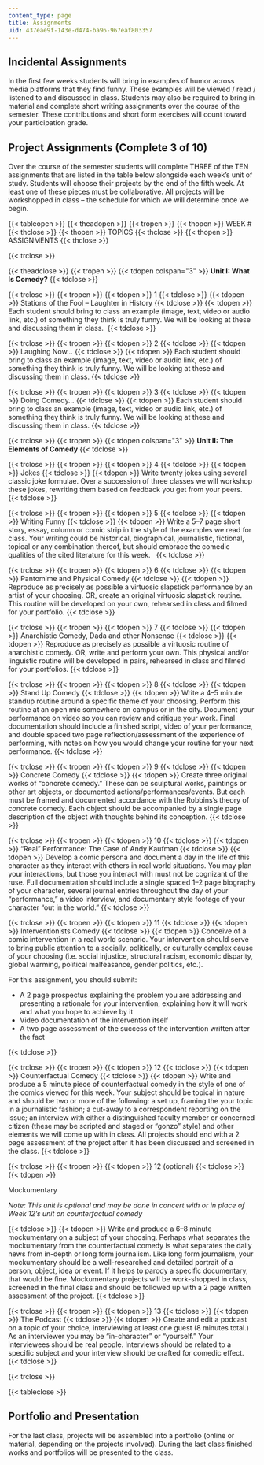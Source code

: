 ```yaml
---
content_type: page
title: Assignments
uid: 437eae9f-143e-d474-ba96-967eaf803357
---
```


Incidental Assignments
----------------------

In the first few weeks students will bring in examples of humor across media platforms that they find funny. These examples will be viewed / read / listened to and discussed in class. Students may also be required to bring in material and complete short writing assignments over the course of the semester. These contributions and short form exercises will count toward your participation grade.

Project Assignments (Complete 3 of 10)
--------------------------------------

Over the course of the semester students will complete THREE of the TEN assignments that are listed in the table below alongside each week’s unit of study. Students will choose their projects by the end of the fifth week. At least one of these pieces must be collaborative. All projects will be workshopped in class – the schedule for which we will determine once we begin.

{{< tableopen >}}
{{< theadopen >}}
{{< tropen >}}
{{< thopen >}}
WEEK #
{{< thclose >}}
{{< thopen >}}
TOPICS
{{< thclose >}}
{{< thopen >}}
ASSIGNMENTS
{{< thclose >}}

{{< trclose >}}

{{< theadclose >}}
{{< tropen >}}
{{< tdopen colspan="3" >}}
**Unit I: What Is Comedy?**
{{< tdclose >}}

{{< trclose >}}
{{< tropen >}}
{{< tdopen >}}
1
{{< tdclose >}}
{{< tdopen >}}
Stations of the Fool – Laughter in History
{{< tdclose >}}
{{< tdopen >}}
Each student should bring to class an example (image, text, video or audio link, etc.) of something they think is truly funny. We will be looking at these and discussing them in class. 
{{< tdclose >}}

{{< trclose >}}
{{< tropen >}}
{{< tdopen >}}
2
{{< tdclose >}}
{{< tdopen >}}
Laughing Now…
{{< tdclose >}}
{{< tdopen >}}
Each student should bring to class an example (image, text, video or audio link, etc.) of something they think is truly funny. We will be looking at these and discussing them in class.
{{< tdclose >}}

{{< trclose >}}
{{< tropen >}}
{{< tdopen >}}
3
{{< tdclose >}}
{{< tdopen >}}
Doing Comedy…
{{< tdclose >}}
{{< tdopen >}}
Each student should bring to class an example (image, text, video or audio link, etc.) of something they think is truly funny. We will be looking at these and discussing them in class.
{{< tdclose >}}

{{< trclose >}}
{{< tropen >}}
{{< tdopen colspan="3" >}}
**Unit II: The Elements of Comedy**
{{< tdclose >}}

{{< trclose >}}
{{< tropen >}}
{{< tdopen >}}
4
{{< tdclose >}}
{{< tdopen >}}
Jokes
{{< tdclose >}}
{{< tdopen >}}
Write twenty jokes using several classic joke formulae. Over a succession of three classes we will workshop these jokes, rewriting them based on feedback you get from your peers.  
{{< tdclose >}}

{{< trclose >}}
{{< tropen >}}
{{< tdopen >}}
5
{{< tdclose >}}
{{< tdopen >}}
Writing Funny
{{< tdclose >}}
{{< tdopen >}}
Write a 5–7 page short story, essay, column or comic strip in the style of the examples we read for class. Your writing could be historical, biographical, journalistic, fictional, topical or any combination thereof, but should embrace the comedic qualities of the cited literature for this week.  
{{< tdclose >}}

{{< trclose >}}
{{< tropen >}}
{{< tdopen >}}
6
{{< tdclose >}}
{{< tdopen >}}
Pantomime and Physical Comedy
{{< tdclose >}}
{{< tdopen >}}
Reproduce as precisely as possible a virtuosic slapstick performance by an artist of your choosing. OR, create an original virtuosic slapstick routine. This routine will be developed on your own, rehearsed in class and filmed for your portfolio.
{{< tdclose >}}

{{< trclose >}}
{{< tropen >}}
{{< tdopen >}}
7
{{< tdclose >}}
{{< tdopen >}}
Anarchistic Comedy, Dada and other Nonsense
{{< tdclose >}}
{{< tdopen >}}
Reproduce as precisely as possible a virtuosic routine of anarchistic comedy. OR, write and perform your own. This physical and/or linguistic routine will be developed in pairs, rehearsed in class and filmed for your portfolios.
{{< tdclose >}}

{{< trclose >}}
{{< tropen >}}
{{< tdopen >}}
8
{{< tdclose >}}
{{< tdopen >}}
Stand Up Comedy
{{< tdclose >}}
{{< tdopen >}}
Write a 4–5 minute standup routine around a specific theme of your choosing. Perform this routine at an open mic somewhere on campus or in the city. Document your performance on video so you can review and critique your work. Final documentation should include a finished script, video of your performance, and double spaced two page reflection/assessment of the experience of performing, with notes on how you would change your routine for your next performance.
{{< tdclose >}}

{{< trclose >}}
{{< tropen >}}
{{< tdopen >}}
9
{{< tdclose >}}
{{< tdopen >}}
Concrete Comedy
{{< tdclose >}}
{{< tdopen >}}
Create three original works of “concrete comedy.” These can be sculptural works, paintings or other art objects, or documented actions/performances/events. But each must be framed and documented accordance with the Robbins’s theory of concrete comedy. Each object should be accompanied by a single page description of the object with thoughts behind its conception.
{{< tdclose >}}

{{< trclose >}}
{{< tropen >}}
{{< tdopen >}}
10
{{< tdclose >}}
{{< tdopen >}}
“Real” Performance: The Case of Andy Kaufman
{{< tdclose >}}
{{< tdopen >}}
Develop a comic persona and document a day in the life of this character as they interact with others in real world situations. You may plan your interactions, but those you interact with must not be cognizant of the ruse. Full documentation should include a single spaced 1–2 page biography of your character, several journal entries throughout the day of your “performance,” a video interview, and documentary style footage of your character “out in the world.”
{{< tdclose >}}

{{< trclose >}}
{{< tropen >}}
{{< tdopen >}}
11
{{< tdclose >}}
{{< tdopen >}}
Interventionists Comedy
{{< tdclose >}}
{{< tdopen >}}
Conceive of a comic intervention in a real world scenario. Your intervention should serve to bring public attention to a socially, politically, or culturally complex cause of your choosing (i.e. social injustice, structural racism, economic disparity, global warming, political malfeasance, gender politics, etc.).

For this assignment, you should submit:

*   A 2 page prospectus explaining the problem you are addressing and presenting a rationale for your intervention, explaining how it will work and what you hope to achieve by it
*   Video documentation of the intervention itself 
*   A two page assessment of the success of the intervention written after the fact


{{< tdclose >}}

{{< trclose >}}
{{< tropen >}}
{{< tdopen >}}
12
{{< tdclose >}}
{{< tdopen >}}
Counterfactual Comedy
{{< tdclose >}}
{{< tdopen >}}
Write and produce a 5 minute piece of counterfactual comedy in the style of one of the comics viewed for this week. Your subject should be topical in nature and should be two or more of the following: a set up, framing the your topic in a journalistic fashion; a cut-away to a correspondent reporting on the issue; an interview with either a distinguished faculty member or concerned citizen (these may be scripted and staged or “gonzo” style) and other elements we will come up with in class. All projects should end with a 2 page assessment of the project after it has been discussed and screened in the class.
{{< tdclose >}}

{{< trclose >}}
{{< tropen >}}
{{< tdopen >}}
12 (optional)
{{< tdclose >}}
{{< tdopen >}}


Mockumentary

_Note: This unit is optional and may be done in concert with or in place of Week 12’s unit on counterfactual comedy_


{{< tdclose >}}
{{< tdopen >}}
Write and produce a 6–8 minute mockumentary on a subject of your choosing. Perhaps what separates the mockumentary from the counterfactual comedy is what separates the daily news from in-depth or long form journalism. Like long form journalism, your mockumentary should be a well-researched and detailed portrait of a person, object, idea or event. If it helps to parody a specific documentary, that would be fine. Mockumentary projects will be work-shopped in class, screened in the final class and should be followed up with a 2 page written assessment of the project.
{{< tdclose >}}

{{< trclose >}}
{{< tropen >}}
{{< tdopen >}}
13
{{< tdclose >}}
{{< tdopen >}}
The Podcast
{{< tdclose >}}
{{< tdopen >}}
Create and edit a podcast on a topic of your choice, interviewing at least one guest (8 minutes total.) As an interviewer you may be “in-character” or “yourself.” Your interviewees should be real people. Interviews should be related to a specific subject and your interview should be crafted for comedic effect.
{{< tdclose >}}

{{< trclose >}}

{{< tableclose >}}

Portfolio and Presentation
--------------------------

For the last class, projects will be assembled into a portfolio (online or material, depending on the projects involved). During the last class finished works and portfolios will be presented to the class.
